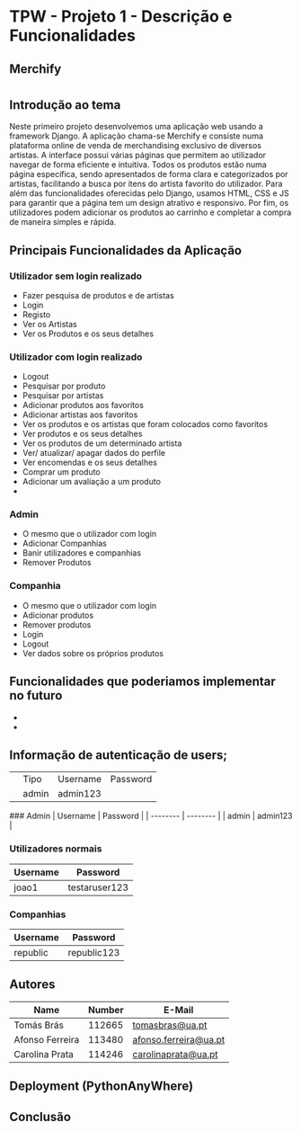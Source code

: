# TPW - Projeto 1 - Descrição e Funcionalidades

## Merchify

#

## Introdução ao tema

Neste primeiro projeto desenvolvemos uma aplicação web usando a framework Django. A aplicação chama-se Merchify e consiste numa plataforma online de venda de merchandising exclusivo de diversos artistas. A interface possui várias páginas que permitem ao utilizador navegar de forma eficiente e intuitiva. Todos os produtos estão numa página específica, sendo apresentados de forma clara e categorizados por artistas, facilitando a busca por itens do artista favorito do utilizador. Para além das funcionalidades oferecidas pelo Django, usamos HTML, CSS e JS para garantir que a página tem um design atrativo e responsivo. Por fim, os utilizadores podem adicionar os produtos ao carrinho e completar a compra de maneira simples e rápida.

## Principais Funcionalidades da Aplicação

### Utilizador sem login realizado

- Fazer pesquisa de produtos e de artistas
- Login
- Registo
- Ver os Artistas
- Ver os Produtos e os seus detalhes

### Utilizador com login realizado

- Logout
- Pesquisar por produto
- Pesquisar por artistas
- Adicionar produtos aos favoritos
- Adicionar artistas aos favoritos
- Ver os produtos e os artistas que foram colocados como favoritos
- Ver produtos e os seus detalhes
- Ver os produtos de um determinado artista
- Ver/ atualizar/ apagar dados do perfile
- Ver encomendas e os seus detalhes
- Comprar um produto
- Adicionar um avaliação a um produto
-

### Admin

- O mesmo que o utilizador com login
- Adicionar Companhias
- Banir utilizadores e companhias
- Remover Produtos

### Companhia

- O mesmo que o utilizador com login
- Adicionar produtos
- Remover produtos
- Login
- Logout
- Ver dados sobre os próprios produtos

## Funcionalidades que poderiamos implementar no futuro

-
-

## Informação de autenticação de users;

<table>
<th>
<td>Tipo</td>
<td>Username</td>
<td>Password</td>
</th>
<tr>
<td>
<td>admin</td>
<td>admin123</td>
</tr>

</table>
### Admin
| Username | Password |
| -------- | -------- |
| admin    | admin123 |

### Utilizadores normais

| Username | Password       |
| -------- | -------------- |
| joao1    | testaruser123  |

### Companhias

| Username | Password           |
| -------- | ------------------ |
| republic | republic123        |

## Autores

| Name            | Number | E-Mail                |
| --------------- | ------ | --------------------- |
| Tomás Brás      | 112665 | tomasbras@ua.pt       |
| Afonso Ferreira | 113480 | afonso.ferreira@ua.pt |
| Carolina Prata  | 114246 | carolinaprata@ua.pt   |

## Deployment (PythonAnyWhere)

## Conclusão
